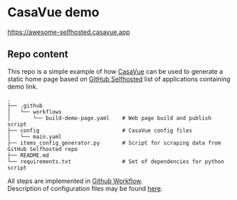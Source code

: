 # CasaVue demo
https://awesome-selfhosted.casavue.app

## Repo content
This repo is a simple example of how [CasaVue](https://casavue.app) can be used to generate a static home page based on [GitHub Selfhosted](https://github.com/awesome-selfhosted/awesome-selfhosted) list of applications containing demo link.

```
.
├── .github
│   └── workflows
│       └── build-demo-page.yaml    # Web page build and publish script
├── config                          # CasaVue config files
│   └── main.yaml
├── items_config_generator.py       # Script for scraping data from GitHub Selfhosted repo
├── README.md
└── requirements.txt                # Set of dependencies for python script
```

All steps are implemented in [Github Workflow](https://github.com/czoczo/casavue-awesome-selfhosted/blob/main/.github/workflows/build-demo-page.yaml).  
Description of configuration files may be found [here](https://casavue.app/configuration/file/).
